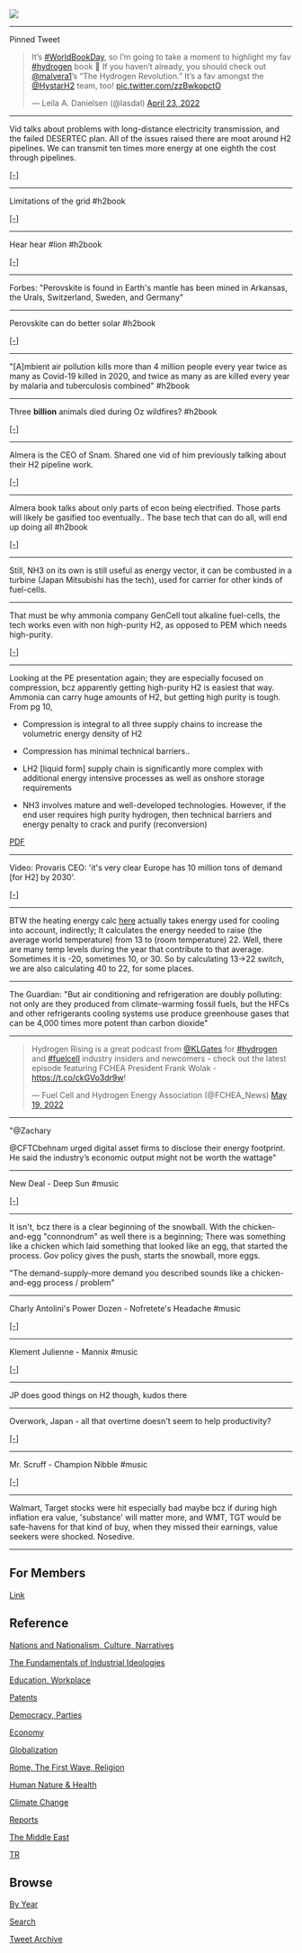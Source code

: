 <img src="https://drive.google.com/uc?export=view&id=1B2wf9R7AMH1d7Vw6e2mucLbIQ5NSjir7"/>

---

Pinned Tweet

<blockquote class="twitter-tweet"><p lang="en" dir="ltr">It’s <a href="https://twitter.com/hashtag/WorldBookDay?src=hash&amp;ref_src=twsrc%5Etfw">#WorldBookDay</a>, so I’m going to take a moment to highlight my fav <a href="https://twitter.com/hashtag/hydrogen?src=hash&amp;ref_src=twsrc%5Etfw">#hydrogen</a> book 📖 If you haven’t already, you should check out <a href="https://twitter.com/malvera1?ref_src=twsrc%5Etfw">@malvera1</a>’s “The Hydrogen Revolution.” It’s a fav amongst the <a href="https://twitter.com/HystarH2?ref_src=twsrc%5Etfw">@HystarH2</a> team, too! <a href="https://t.co/zzBwkopctO">pic.twitter.com/zzBwkopctO</a></p>&mdash; Leila A. Danielsen (@lasdal) <a href="https://twitter.com/lasdal/status/1517920683443081218?ref_src=twsrc%5Etfw">April 23, 2022</a></blockquote> <script async src="https://platform.twitter.com/widgets.js" charset="utf-8"></script>

---

Vid talks about problems with long-distance electricity transmission,
and the failed DESERTEC plan. All of the issues raised there are moot
around H2 pipelines. We can transmit ten times more energy at one eighth
the cost through pipelines. 

[[-]](https://youtu.be/7OpM_zKGE4o?t=262)

---

Limitations of the grid \#h2book

[[-]](2022/06/the-h2-revolution-almeda.html#grid)

---

Hear hear \#lion \#h2book

[[-]](2022/06/the-h2-revolution-almeda.html#lion)

---

Forbes: "Perovskite is found in Earth's mantle has been mined in
Arkansas, the Urals, Switzerland, Sweden, and Germany"

---

Perovskite can do better solar \#h2book

[[-]](2022/06/the-h2-revolution-almeda.html#peros)

---
 
"[A]mbient air pollution kills more than 4 million people every year
twice as many as Covid-19 killed in 2020, and twice as many as are
killed every year by malaria and tuberculosis combined" \#h2book

---

Three **billion** animals died during Oz wildfires? \#h2book

[[-]](2022/06/the-h2-revolution-almeda.html#deaths)

---

Almera is the CEO of Snam. Shared one vid of him previously talking
about their H2 pipeline work.

[[-]](https://youtu.be/sZlHFKaKJU0?t=273)

---

Almera book talks about only parts of econ being electrified. Those
parts will likely be gasified too eventually.. The base tech that can
do all, will end up doing all \#h2book

[[-]](2022/06/the-h2-revolution-almeda.html#electrif)

---

Still, NH3 on its own is still useful as energy vector, it can be
combusted in a turbine (Japan Mitsubishi has the tech), used for
carrier for other kinds of fuel-cells.

---

That must be why ammonia company GenCell tout alkaline fuel-cells, the
tech works even with non high-purity H2, as opposed to PEM which needs
high-purity.

[[-]](https://www.ammoniaenergy.org/articles/gencell-launches-commercial-alkaline-fuel-cell-using-cracked-ammonia-fuel/)

---

Looking at the PE presentation again; they are especially focused on
compression, bcz apparently getting high-purity H2 is easiest that
way. Ammonia can carry huge amounts of H2, but getting high purity is
tough. From pg 10,

- Compression is integral to all three supply chains to increase the
volumetric energy density of H2

- Compression has minimal technical barriers..

- LH2 [liquid form] supply chain is significantly more complex with
additional energy intensive processes as well as onshore storage
requirements

- NH3 involves mature and well-developed technologies. However, if the
end user requires high purity hydrogen, then technical barriers and
energy penalty to crack and purify (reconversion)

[PDF](https://assets.website-files.com/626b0112d67346fa8eab974d/6280ef3d5ce3f07d709f43a7_Provaris%20-%20Corporate%20Deck%20-%2016%20May%202022%20ASX.pdf)

---

Video: Provaris CEO: 'it's very clear Europe has 10 million tons of
demand [for H2] by 2030'.

[[-]](https://youtu.be/JgyD2k1xWEI?t=86)

---

BTW the heating energy calc [here](2022/01/heating-calculation-fourier.html) actually
takes energy used for cooling into account, indirectly; It calculates
the energy needed to raise (the average world temperature) from 13
to (room temperature) 22. Well, there are many temp levels
during the year that contribute to  that average. Sometimes it is -20,
sometimes 10, or 30. So by calculating 13->22 switch, we are
also calculating 40 to 22, for some places. 

---

The Guardian: "But air conditioning and refrigeration are doubly
polluting: not only are they produced from climate-warming fossil
fuels, but the HFCs and other refrigerants cooling systems use produce
greenhouse gases that can be 4,000 times more potent than carbon
dioxide"

---

<blockquote class="twitter-tweet"><p lang="en" dir="ltr">Hydrogen Rising is a great podcast from <a href="https://twitter.com/KLGates?ref_src=twsrc%5Etfw">@KLGates</a> for <a href="https://twitter.com/hashtag/hydrogen?src=hash&amp;ref_src=twsrc%5Etfw">#hydrogen</a> and <a href="https://twitter.com/hashtag/fuelcell?src=hash&amp;ref_src=twsrc%5Etfw">#fuelcell</a> industry insiders and newcomers - check out the latest episode featuring FCHEA President Frank Wolak - <a href="https://t.co/ckGVo3dr9w">https://t.co/ckGVo3dr9w</a>!</p>&mdash; Fuel Cell and Hydrogen Energy Association (@FCHEA_News) <a href="https://twitter.com/FCHEA_News/status/1527316122181087233?ref_src=twsrc%5Etfw">May 19, 2022</a></blockquote> <script async src="https://platform.twitter.com/widgets.js" charset="utf-8"></script>

---

"@Zachary

@CFTCbehnam urged digital asset firms to disclose their energy
footprint. He said the industry’s economic output might not be worth
the wattage"

---

New Deal - Deep Sun \#music

[[-]](https://youtu.be/RIMwiJ-nuEA)

---

It isn't, bcz there is a clear beginning of the snowball. With the
chicken-and-egg "connondrum" as well there is a beginning; There was
something like a chicken which laid something that looked like an egg,
that started the process. Gov policy gives the push, starts the
snowball, more eggs.

"The demand-supply-more demand you described sounds like a
chicken-and-egg process / problem"

---

Charly Antolini's Power Dozen - Nofretete's Headache \#music

[[-]](https://youtu.be/ORh-qFb3wXE)

---

Klement Julienne - Mannix \#music

[[-]](https://youtu.be/LeIdR3zhXDI)

---

JP does good things on H2 though, kudos there

---

Overwork, Japan - all that overtime doesn't seem to help productivity?

[[-]](https://youtu.be/9Y-YJEtxHeo?t=17)

---

Mr. Scruff - Champion Nibble \#music

[[-]](https://youtu.be/MHgC7Nta0ks)

---

Walmart, Target stocks were hit especially bad maybe bcz if during
high inflation era value, 'substance' will matter more, and WMT, TGT 
would be safe-havens for that kind of buy, when they missed their
earnings, value seekers were shocked. Nosedive.

---

## For Members

[Link](https://thirdwave-members.herokuapp.com)

## Reference

[Nations and Nationalism, Culture, Narratives](/2013/02/nations-and-nationalism.md)

[The Fundamentals of Industrial Ideologies](/2011/04/fundamentals-of-industrial-ideologies.md)

[Education, Workplace](2017/09/education-workplace.md)

[Patents](/2018/09/patents.md)

[Democracy, Parties](/2016/11/democracy.md)

[Economy](/2018/05/economy.md)

[Globalization](/2018/09/globalization.md)

[Rome, The First Wave, Religion](/2017/12/rome.md)

[Human Nature & Health](/2020/07/human-nature.md)

[Climate Change](/2018/12/climate.md)

[Reports](/2019/05/reports.md)

[The Middle East](/2019/07/middleeast.md)

[TR](../tr)

## Browse

[By Year](years.md)

[Search](search.html)

[Tweet Archive](/tweets/README.md)


